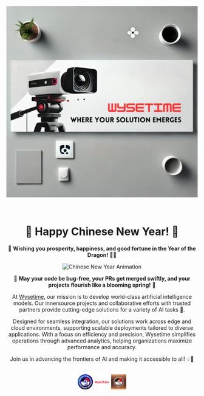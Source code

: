 <p align="center">
  <a href="https://www.wysetime.com/">
  <img width="900" src="https://github.com/wysetime-software-development/.github/blob/main/assets/wysetime_banner.png"></a>
</p>
<div align="center">
<br>



# 🧧 Happy Chinese New Year! 🎉

🎊 **Wishing you prosperity, happiness, and good fortune in the Year of the Dragon!** 🐉✨

![Chinese New Year Animation](https://media0.giphy.com/media/v1.Y2lkPTc5MGI3NjExZWF3YnpndWxtNGV3ZzAwN3FyaDBvcmo5b2Q1bmp2MTVzaDMycHlhcSZlcD12MV9pbnRlcm5hbF9naWZfYnlfaWQmY3Q9Zw/lXQGfSZYsF8iJ1dBJO/giphy.gif)

💖 **May your code be bug-free, your PRs get merged swiftly, and your projects flourish like a blooming spring!** 🌸




At [Wysetime](https://www.wysetime.com/), our mission is to develop world-class artificial intelligence models. Our innersource projects and collaborative efforts with trusted partners provide cutting-edge solutions for a variety of AI tasks 🚀.

Designed for seamless integration, our solutions work across edge and cloud environments, supporting scalable deployments tailored to diverse applications. With a focus on efficiency and precision, Wysetime simplifies operations through advanced analytics, helping organizations maximize performance and accuracy.

Join us in advancing the frontiers of AI and making it accessible to all! 💡🌟


<br>
<a href="https://github.com/wysetime-software-development"><img src="https://github.com/wysetime-software-development/.github/blob/main/assets/wysetime_innersource.png" width="8%" alt="Wysetime Innersource"></a>
<a href="https://github.com/wysetime-collaboration"><img src="https://github.com/wysetime-software-development/.github/blob/main/assets/wysetime_collaboration.jpg" width="8%" alt="Wysetime Collaboration"></a>
<a href="https://github.com/wysetime-sandbox"><img src="https://github.com/wysetime-software-development/.github/blob/main/assets/wysetime_sandbox.png" width="8%" alt="Wysetime Sandbox"></a>

</div>
